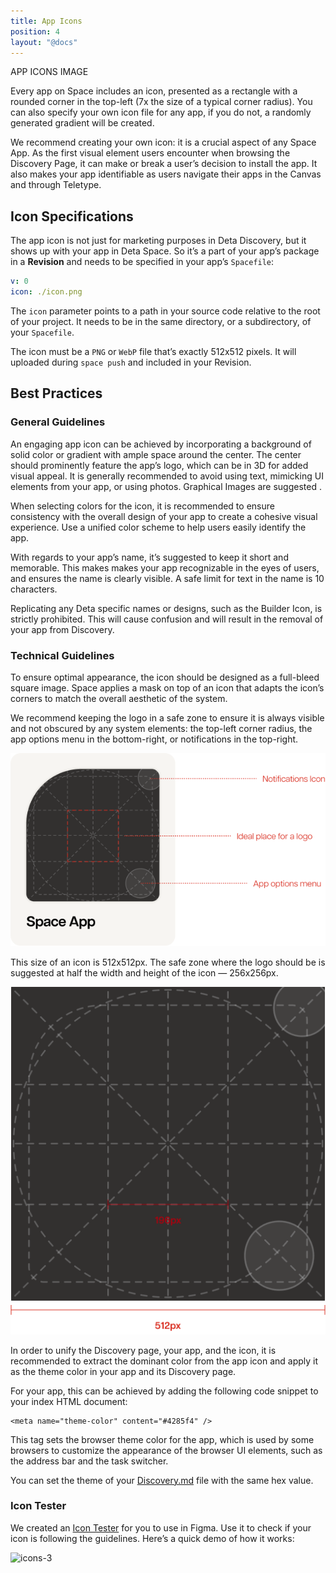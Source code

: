 ```yaml
---
title: App Icons
position: 4
layout: "@docs"
---
```



APP ICONS IMAGE

Every app on Space includes an icon, presented as a rectangle with a rounded corner in the top-left (7x the size of a typical corner radius). You can also specify your own icon file for any app, if you do not, a randomly generated gradient will be created. 

We recommend creating your own icon: it is a crucial aspect of any Space App. As the first visual element users encounter when browsing the Discovery Page, it can make or break a user’s decision to install the app. It also makes your app identifiable as users navigate their apps in the Canvas and through Teletype.

## Icon Specifications

The app icon is not just for marketing purposes in Deta Discovery, but it shows up with your app in Deta Space. So it’s a part of your app’s package in a **Revision** and needs to be specified in your app’s `Spacefile`:

```yaml
v: 0
icon: ./icon.png
```

The `icon` parameter points to a path in your source code relative to the root of your project. It needs to be in the same directory, or a subdirectory, of your `Spacefile`. 

The icon must be a `PNG` or `WebP` file that’s exactly 512x512 pixels. It will uploaded during `space push` and included in your Revision. 

## Best Practices

### General Guidelines

An engaging app icon can be achieved by incorporating a background of solid color or gradient with ample space around the center. The center should prominently feature the app’s logo, which can be in 3D for added visual appeal. It is generally recommended to avoid using text, mimicking UI elements from your app, or using photos. Graphical Images are suggested .

When selecting colors for the icon, it is recommended to ensure consistency with the overall design of your app to create a cohesive visual experience. Use a unified color scheme to help users easily identify the app.

With regards to your app’s name, it’s suggested to keep it short and memorable. This makes makes your app recognizable in the eyes of users, and ensures the name is clearly visible. A safe limit for text in the name is 10 characters. 

Replicating any Deta specific names or designs, such as the Builder Icon, is strictly prohibited. This will cause confusion and will result in the removal of your app from Discovery.

### Technical Guidelines

To ensure optimal appearance, the icon should be designed as a full-bleed square image. Space applies a mask on top of an icon that adapts the icon’s corners to match the overall aesthetic of the system.

We recommend keeping the logo in a safe zone to ensure it is always visible and not obscured by any system elements: the top-left corner radius, the app options menu in the bottom-right, or notifications in the top-right.

![icons-1](/public/docs-assets/use/icons-1.png)

This size of an icon is 512x512px. The safe zone where the logo should be is suggested at half the width and height of the icon — 256x256px.

![icons-2](/public/docs-assets/use/icons-2.png)

In order to unify the Discovery page, your app, and the icon, it is recommended to extract the dominant color from the app icon and apply it as the theme color in your app and its Discovery page. 

For your app, this can be achieved by adding the following code snippet to your index HTML document:

```
<meta name="theme-color" content="#4285f4" />
```

This tag sets the browser theme color for the app, which is used by some browsers to customize the appearance of the browser UI elements, such as the address bar and the task switcher. 

You can set the theme of your [Discovery.md](/docs/en/publish/discovery-md) file with the same hex value.

### Icon Tester

We created an [Icon Tester](https://www.figma.com/community/file/1206563671424898764) for you to use in Figma. Use it to check if your icon is following the guidelines. Here’s a quick demo of how it works:

![icons-3](/public/docs-assets/use/icons-3.png)